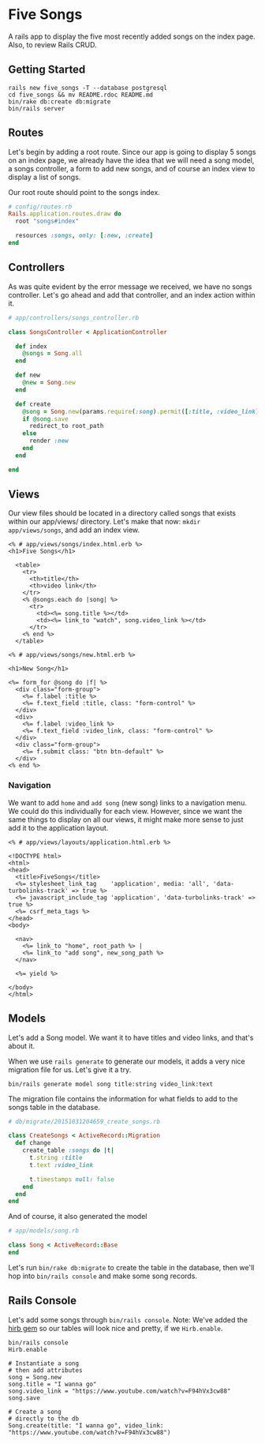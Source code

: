 # Five Songs
A rails app to display the five most recently added songs on the index page. Also, to review Rails CRUD.
  
## Getting Started
```shell
rails new five_songs -T --database postgresql
cd five_songs && mv README.rdoc README.md
bin/rake db:create db:migrate
bin/rails server
```
## Routes
Let's begin by adding a root route. Since our app is going to display 5 songs on an index page, we already have the idea that we will need a song model, a songs controller, a form to add new songs, and of course an index view to display a list of songs.  
  
Our root route should point to the songs index.  
  
```ruby
# config/routes.rb
Rails.application.routes.draw do
  root "songs#index"

  resources :songs, only: [:new, :create]
end
```
## Controllers
As was quite evident by the error message we received, we have no songs controller. Let's go ahead and add that controller, and an index action within it.  
  
```ruby
# app/controllers/songs_controller.rb

class SongsController < ApplicationController

  def index
    @songs = Song.all
  end

  def new
    @new = Song.new
  end

  def create
    @song = Song.new(params.require(:song).permit([:title, :video_link]))
    if @song.save
      redirect_to root_path
    else
      render :new
    end
  end

end
```

## Views
Our view files should be located in a directory called songs that exists within our app/views/ directory. Let's make that now: `mkdir app/views/songs`, and add an index view.  
```erb
<% # app/views/songs/index.html.erb %>
<h1>Five Songs</h1>

  <table>
    <tr>
      <th>title</th>
      <th>video link</th>
    </tr>
    <% @songs.each do |song| %>
      <tr>
        <td><%= song.title %></td>
        <td><%= link_to "watch", song.video_link %></td>
      </tr>
    <% end %>
  </table>

```
  
```erb
<% # app/views/songs/new.html.erb %>

<h1>New Song</h1>

<%= form_for @song do |f| %>
  <div class="form-group">
    <%= f.label :title %>
    <%= f.text_field :title, class: "form-control" %>
  </div>
  <div>
    <%= f.label :video_link %>
    <%= f.text_field :video_link, class: "form-control" %>
  </div>
  <div class="form-group">
    <%= f.submit class: "btn btn-default" %>
  </div>
<% end %>
```
### Navigation
We want to add `home` and `add song` (new song) links to a navigation menu. We could do this individually for each view. However, since we want the same things to display on all our views, it might make more sense to just add it to the application layout.

```erb
<% # app/views/layouts/application.html.erb %>

<!DOCTYPE html>
<html>
<head>
  <title>FiveSongs</title>
  <%= stylesheet_link_tag    'application', media: 'all', 'data-turbolinks-track' => true %>
  <%= javascript_include_tag 'application', 'data-turbolinks-track' => true %>
  <%= csrf_meta_tags %>
</head>
<body>

  <nav>
    <%= link_to "home", root_path %> | 
    <%= link_to "add song", new_song_path %>
  </nav>

  <%= yield %>

</body>
</html>
```

## Models
Let's add a Song model. We want it to have titles and video links, and that's about it.  
  
When we use `rails generate` to generate our models, it adds a very nice migration file for us. Let's give it a try.

```shell
bin/rails generate model song title:string video_link:text
```
The migration file contains the information for what fields to add to the songs table in the database.
```ruby
# db/migrate/20151031204659_create_songs.rb

class CreateSongs < ActiveRecord::Migration
  def change
    create_table :songs do |t|
      t.string :title
      t.text :video_link

      t.timestamps null: false
    end
  end
end
```
And of course, it also generated the model
```ruby
# app/models/song.rb

class Song < ActiveRecord::Base
end
```
Let's run `bin/rake db:migrate` to create the table in the database,
then we'll hop into `bin/rails console` and make some song records.

## Rails Console
Let's add some songs through `bin/rails console`. Note: We've added the [hirb gem](https://github.com/cldwalker/hirb) so our tables will look nice and pretty, if we `Hirb.enable`.
```shell
bin/rails console
Hirb.enable

# Instantiate a song
# then add attributes
song = Song.new
song.title = "I wanna go"
song.video_link = "https://www.youtube.com/watch?v=F94hVx3cw88"
song.save

# Create a song
# directly to the db
Song.create(title: "I wanna go", video_link: "https://www.youtube.com/watch?v=F94hVx3cw88")
```
